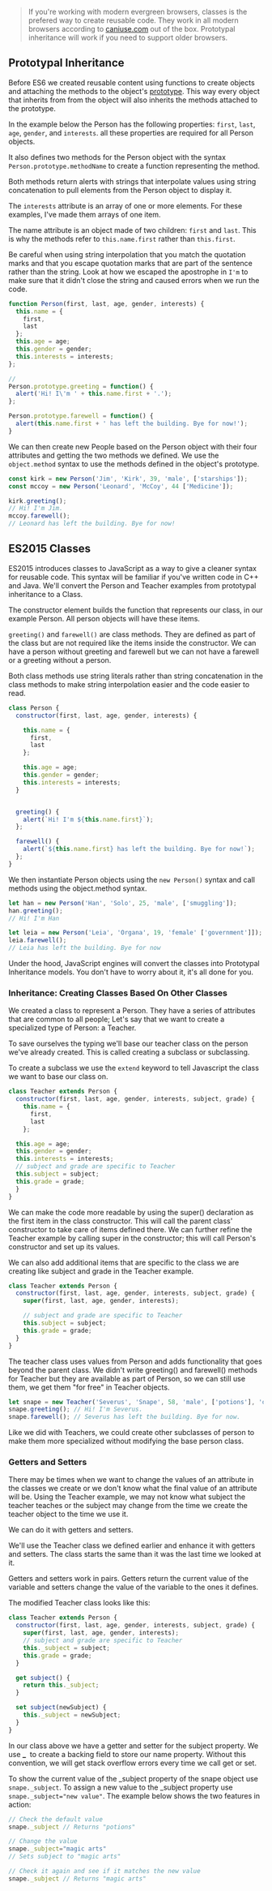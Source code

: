 > If you're working with modern evergreen browsers, classes is the prefered way to create reusable code. They work in all modern browsers according to [caniuse.com](https://caniuse.com/#feat=es6-class) out of the box. Prototypal inheritance will work if you need to support older browsers.

## Prototypal Inheritance

Before ES6 we created reusable content using functions to create objects and attaching the methods to the object's [prototype](https://developer.mozilla.org/en-US/docs/Learn/JavaScript/Objects/Object_prototypes). This way every object that inherits from from the object will also inherits the methods attached to the prototype.

In the example below the Person has the following properties: `first`, `last`, `age`, `gender`, and `interests`. all these properties are required for all Person objects.

It also defines two methods for the Person object with the syntax `Person.prototype.methodName` to create a function representing the method.

Both methods return alerts with strings that interpolate values using string concatenation to pull elements from the Person object to display it.

The `interests` attribute is an array of one or more elements. For these examples, I've made them arrays of one item.

The name attribute is an object made of two children: `first` and `last`. This is why the methods refer to `this.name.first` rather than `this.first`.

Be careful when using string interpolation that you match the quotation marks and that you escape quotation marks that are part of the sentence rather than the string. Look at how we escaped the apostrophe in `I'm` to make sure that it didn't close the string and caused errors when we run the code.

```javascript
function Person(first, last, age, gender, interests) {
  this.name = {
    first,
    last
  };
  this.age = age;
  this.gender = gender;
  this.interests = interests;
};

//
Person.prototype.greeting = function() {
  alert('Hi! I\'m ' + this.name.first + '.');
};

Person.prototype.farewell = function() {
  alert(this.name.first + ' has left the building. Bye for now!');
}
```

We can then create new People based on the Person object with their four attributes and getting the two methods we defined. We use the `object.method` syntax to use the methods defined in the object's prototype.

```javascript
const kirk = new Person('Jim', 'Kirk', 39, 'male', ['starships']);
const mccoy = new Person('Leonard', 'McCoy', 44 ['Medicine']);

kirk.greeting();
// Hi! I'm Jim.
mccoy.farewell();
// Leonard has left the building. Bye for now!
```

## ES2015 Classes

ES2015 introduces classes to JavaScript as a way to give a cleaner syntax for reusable code. This syntax will be familiar if you've written code in C++ and Java. We'll convert the Person and Teacher examples from prototypal inheritance to a Class.

The constructor element builds the function that represents our class, in our example Person. All person objects will have these items.

`greeting()` and `farewell()` are class methods. They are defined as part of the class but are not required like the items inside the constructor. We can have a person without greeting and farewell but we can not have a farewell or a greeting without a person.

Both class methods use string literals rather than string concatenation in the class methods to make string interpolation easier and the code easier to read.

```javascript
class Person {
  constructor(first, last, age, gender, interests) {

    this.name = {
      first,
      last
    };

    this.age = age;
    this.gender = gender;
    this.interests = interests;
  }


  greeting() {
    alert(`Hi! I'm ${this.name.first}`);
  };

  farewell() {
    alert(`${this.name.first} has left the building. Bye for now!`);
  };
}
```

We then instantiate Person objects using the `new Person()` syntax and call methods using the object.method syntax.

```javascript
let han = new Person('Han', 'Solo', 25, 'male', ['smuggling']);
han.greeting();
// Hi! I'm Han

let leia = new Person('Leia', 'Organa', 19, 'female' ['government']]);
leia.farewell();
// Leia has left the building. Bye for now
```

Under the hood, JavaScript engines will convert the classes into Prototypal Inheritance models. You don't have to worry about it, it's all done for you.

### Inheritance: Creating Classes Based On Other Classes

We created a class to represent a Person. They have a series of attributes that are common to all people; Let's say that we want to create a specialized type of Person: a Teacher.

To save ourselves the typing we'll base our teacher class on the person we've already created. This is called creating a subclass or subclassing.

To create a subclass we use the `extend` keyword to tell Javascript the class we want to base our class on.

```javascript
class Teacher extends Person {
  constructor(first, last, age, gender, interests, subject, grade) {
    this.name = {
      first,
      last
    };

  this.age = age;
  this.gender = gender;
  this.interests = interests;
  // subject and grade are specific to Teacher
  this.subject = subject;
  this.grade = grade;
  }
}
```

We can make the code more readable by using the super() declaration as the first item in the class constructor. This will call the parent class' constructor to take care of items defined there. We can further refine the Teacher example by calling super in the constructor; this will call Person's constructor and set up its values.

We can also add additional items that are specific to the class we are creating like subject and grade in the Teacher example.

```javascript
class Teacher extends Person {
  constructor(first, last, age, gender, interests, subject, grade) {
    super(first, last, age, gender, interests);

    // subject and grade are specific to Teacher
    this.subject = subject;
    this.grade = grade;
  }
}
```

The teacher class uses values from Person and adds functionality that goes beyond the parent class. We didn't write greeting() and farewell() methods for Teacher but they are available as part of Person, so we can still use them, we get them "for free" in Teacher objects.

```javascript
let snape = new Teacher('Severus', 'Snape', 58, 'male', ['potions'], 'dark arts', 5);
snape.greeting(); // Hi! I'm Severus.
snape.farewell(); // Severus has left the building. Bye for now.
```

Like we did with Teachers, we could create other subclasses of person to make them more specialized without modifying the base person class.

### Getters and Setters

There may be times when we want to change the values of an attribute in the classes we create or we don't know what the final value of an attribute will be. Using the Teacher example, we may not know what subject the teacher teaches or the subject may change from the time we create the teacher object to the time we use it.

We can do it with getters and setters.

We'll use the Teacher class we defined earlier and enhance it with getters and setters. The class starts the same than it was the last time we looked at it.

Getters and setters work in pairs. Getters return the current value of the variable and setters change the value of the variable to the ones it defines.

The modified Teacher class looks like this:

```javascript
class Teacher extends Person {
  constructor(first, last, age, gender, interests, subject, grade) {
    super(first, last, age, gender, interests);
    // subject and grade are specific to Teacher
    this._subject = subject;
    this.grade = grade;
  }

  get subject() {
    return this._subject;
  }

  set subject(newSubject) {
    this._subject = newSubject;
  }
}
```

In our class above we have a getter and setter for the subject property. We use **_**  to create a backing field to store our name property. Without this convention, we will get stack overflow errors every time we call get or set.

To show the current value of the _subject property of the snape object use `snape._subject`. To assign a new value to the _subject property use `snape._subject="new value"`. The example below shows the two features in action:

```javascript
// Check the default value
snape._subject // Returns "potions"

// Change the value
snape._subject="magic arts"
// Sets subject to "magic arts"

// Check it again and see if it matches the new value
snape._subject // Returns "magic arts"
```
